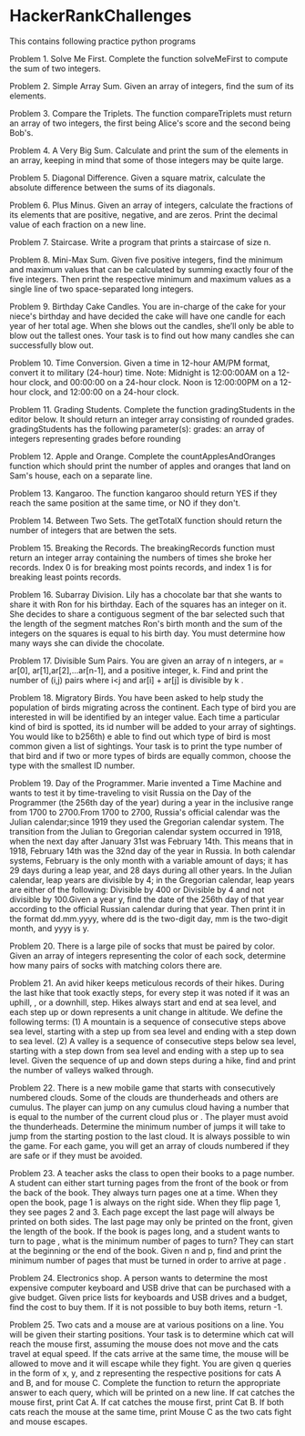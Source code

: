 # HackerRankChallenges
This contains following practice python programs

Problem 1. Solve Me First. Complete the function solveMeFirst to compute the sum of two integers.

Problem 2. Simple Array Sum. Given an array of integers, find the sum of its elements.

Problem 3. Compare the Triplets. The function compareTriplets must return an array of two integers, the first being Alice's score and the second being Bob's.

Problem 4. A Very Big Sum. Calculate and print the sum of the elements in an array, keeping in mind that some of those integers may be quite large.

Problem 5. Diagonal Difference. Given a square matrix, calculate the absolute difference between the sums of its diagonals.

Problem 6. Plus Minus. Given an array of integers, calculate the fractions of its elements that are positive, negative, and are zeros. Print the decimal value of each fraction on a new line.

Problem 7. Staircase. Write a program that prints a staircase of size n.

Problem 8. Mini-Max Sum. Given five positive integers, find the minimum and maximum values that can be calculated by summing exactly four of the five integers. Then print the respective minimum and maximum values as a single line of two space-separated long integers.

Problem 9. Birthday Cake Candles. You are in-charge of the cake for your niece's birthday and have decided the cake will have one candle for each year of her total age. When she blows out the candles, she’ll only be able to blow out the tallest ones. Your task is to find out how many candles she can successfully blow out.

Problem 10. Time Conversion. Given a time in 12-hour AM/PM format, convert it to military (24-hour) time. Note: Midnight is 12:00:00AM on a 12-hour clock, and 00:00:00 on a 24-hour clock. Noon is 12:00:00PM on a 12-hour clock, and 12:00:00 on a 24-hour clock.

Problem 11. Grading Students. Complete the function gradingStudents in the editor below. It should return an integer array consisting of rounded grades. gradingStudents has the following parameter(s): grades: an array of integers representing grades before rounding

Problem 12. Apple and Orange. Complete the countApplesAndOranges function which should print the number of apples and oranges that land on Sam's house, each on a separate line.

Problem 13. Kangaroo. The function kangaroo should return YES if they reach the same position at the same time, or NO if they don't.

Problem 14. Between Two Sets. The getTotalX function should return the number of integers that are betwen the sets.

Problem 15. Breaking the Records. The breakingRecords function must return an integer array containing the numbers of times she broke her records. Index 0 is for breaking most points records, and index 1 is for breaking least points records.

Problem 16. Subarray Division. Lily has a chocolate bar that she wants to share it with Ron for his birthday. Each of the squares has an integer on it. She decides to share a contiguous segment of the bar selected such that the length of the segment matches Ron's birth month and the sum of the integers on the squares is equal to his birth day. You must determine how many ways she can divide the chocolate.

Problem 17. Divisible Sum Pairs. You are given an array of n integers, ar = ar[0], ar[1],ar[2],...ar[n-1], and a positive integer, k. Find and print the number of (i,j) pairs where i<j and ar[i] + ar[j] is divisible by k .

Problem 18. Migratory Birds. You have been asked to help study the population of birds migrating across the continent. Each type of bird you are interested in will be identified by an integer value. Each time a particular kind of bird is spotted, its id number will be added to your array of sightings. You would like to b256th) e able to find out which type of bird is most common given a list of sightings. Your task is to print the type number of that bird and if two or more types of birds are equally common, choose the type with the smallest ID number.

Problem 19. Day of the Programmer. Marie invented a Time Machine and wants to test it by time-traveling to visit Russia on the Day of the Programmer (the 256th day of the year) during a year in the inclusive range from 1700 to 2700.From 1700 to 2700, Russia's official calendar was the Julian calendar;since 1919 they used the Gregorian calendar system. The transition from the Julian to Gregorian calendar system occurred in 1918, when the next day after January 31st was February 14th. This means that in 1918, February 14th  was the 32nd day of the year in Russia. In both calendar systems, February is the only month with a variable amount of days; it has 29 days during a leap year, and 28 days during all other years. In the Julian calendar, leap years are divisible by 4; in the Gregorian calendar, leap years are either of the following: Divisible by 400 or Divisible by 4 and not divisible by 100.Given a year y,  find the date of the 256th day of that year according to the official Russian calendar during that year. Then print it in the format dd.mm.yyyy, where dd is the two-digit day, mm is the two-digit month, and yyyy is y.

Problem 20. There is a large pile of socks that must be paired by color. Given an array of integers representing the color of each sock, determine how many pairs of socks with matching colors there are.

Problem 21. An avid hiker keeps meticulous records of their hikes. During the last hike that took exactly  steps, for every step it was noted if it was an uphill, , or a downhill,  step. Hikes always start and end at sea level, and each step up or down represents a  unit change in altitude. We define the following terms: (1) A mountain is a sequence of consecutive steps above sea level, starting with a step up from sea level and ending with a step down to sea level.
(2) A valley is a sequence of consecutive steps below sea level, starting with a step down from sea level and ending with a step up to sea level. Given the sequence of up and down steps during a hike, find and print the number of valleys walked through.

Problem 22. There is a new mobile game that starts with consecutively numbered clouds. Some of the clouds are thunderheads and others are cumulus. The player can jump on any cumulus cloud having a number that is equal to the number of the current cloud plus  or . The player must avoid the thunderheads. Determine the minimum number of jumps it will take to jump from the starting postion to the last cloud. It is always possible to win the game. For each game, you will get an array of clouds numbered  if they are safe or  if they must be avoided.

Problem 23. A teacher asks the class to open their books to a page number. A student can either start turning pages from the front of the book or from the back of the book. They always turn pages one at a time. When they open the book, page 1 is always on the right side. When they flip page 1, they see pages 2 and 3. Each page except the last page will always be printed on both sides. The last page may only be printed on the front, given the length of the book. If the book is  pages long, and a student wants to turn to page , what is the minimum number of pages to turn? They can start at the beginning or the end of the book. Given n and p, find and print the minimum number of pages that must be turned in order to arrive at page .

Problem 24. Electronics shop. A person wants to determine the most expensive computer keyboard and USB drive that can be purchased with a give budget. Given price lists for keyboards and USB drives and a budget, find the cost to buy them. If it is not possible to buy both items, return -1.

Problem 25. Two cats and a mouse are at various positions on a line. You will be given their starting positions. Your task is to determine which cat will reach the mouse first, assuming the mouse does not move and the cats travel at equal speed. If the cats arrive at the same time, the mouse will be allowed to move and it will escape while they fight. You are given q queries in the form of x, y, and z representing the respective positions for cats A and B, and for mouse C. Complete the function  to return the appropriate answer to each query, which will be printed on a new line.
If cat  catches the mouse first, print Cat A.
If cat  catches the mouse first, print Cat B.
If both cats reach the mouse at the same time, print Mouse C as the two cats fight and mouse escapes.

